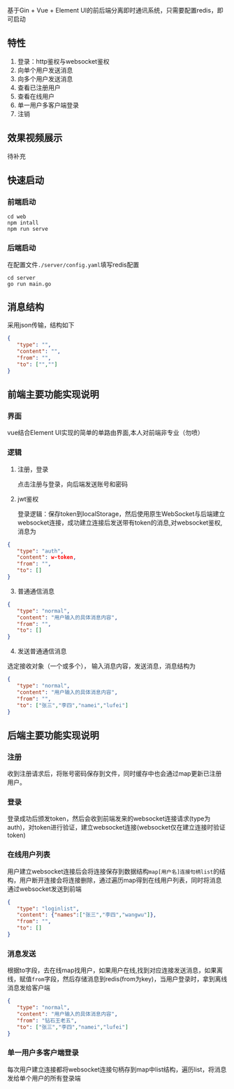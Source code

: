 基于Gin + Vue + Element UI的前后端分离即时通讯系统，只需要配置redis，即可启动
## 特性
1. 登录：http鉴权与websocket鉴权
2. 向单个用户发送消息
3. 向多个用户发送消息
4. 查看已注册用户
5. 查看在线用户
6. 单一用户多客户端登录
7. 注销
## 效果视频展示
待补充
## 快速启动
### 前端启动
```shell
cd web
npm intall
npm run serve
```
### 后端启动
在配置文件`./server/config.yaml`填写redis配置
```shell
cd server
go run main.go
```
## 消息结构
采用json传输，结构如下

```json
{
   "type": "",
   "content": "",
   "from": "",
   "to": ["",""]
}
```
## 前端主要功能实现说明
### 界面
vue结合Element UI实现的简单的单路由界面,本人对前端非专业（勿喷）
### 逻辑
1. 注册，登录
    
    点击注册与登录，向后端发送账号和密码
2. jwt鉴权

   登录逻辑：保存token到localStorage，然后使用原生WebSocket与后端建立websocket连接，成功建立连接后发送带有token的消息,对websocket鉴权,消息为
```json
{
   "type": "auth",
   "content": w-token,
   "from": "",
   "to": []
}
```
3. 普通通信消息
```json
{
   "type": "normal",
   "content": "用户输入的具体消息内容",
   "from": "",
   "to": []
}
```
 4. 发送普通通信消息

   选定接收对象（一个或多个）， 输入消息内容，发送消息，消息结构为
```json
{
   "type": "normal",
   "content": "用户输入的具体消息内容",
   "from": "",
   "to": ["张三","李四","namei","lufei"]
}
```
## 后端主要功能实现说明
### 注册
收到注册请求后，将账号密码保存到文件，同时缓存中也会通过map更新已注册用户。
### 登录
登录成功后颁发token，然后会收到前端发来的websocket连接请求(type为auth)，对token进行验证，建立websocket连接(websocket仅在建立连接时验证token)
### 在线用户列表
用户建立websocket连接后会将连接保存到数据结构`map[用户名]连接句柄list`的结构，用户断开连接会将连接删除，通过遍历map得到在线用户列表，同时将消息通过websocket发送到前端
```json
{
   "type": "loginlist",
   "content": {"names":["张三","李四","wangwu"]},
   "from": "",
   "to": []
}
```
### 消息发送
根据to字段，去在线map找用户，如果用户在线,找到对应连接发送消息，如果离线，赋值`from`字段，然后存储消息到redis(from为key)，当用户登录时，拿到离线消息发给客户端
```json
{
   "type": "normal",
   "content": "用户输入的具体消息内容",
   "from": "钻石王老五",
   "to": ["张三","李四","namei","lufei"]
}
```
### 单一用户多客户端登录
每次用户建立连接都将websocket连接句柄存到map中list结构，遍历list，将消息发给单个用户的所有登录端

